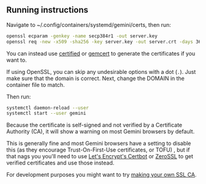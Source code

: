 ## Running instructions

Navigate to ~/.config/containers/systemd/gemini/certs, then run:

```bash
openssl ecparam -genkey -name secp384r1 -out server.key
openssl req -new -x509 -sha256 -key server.key -out server.crt -days 3650
```

You can instead use [certified](https://code.lag.net/robey/certified) or [gemcert](https://git.sr.ht/~solderpunk/gemcert) to generate the certificates if you want to.

If using OpenSSL, you can skip any undesirable options with a dot (`.`). Just make sure that the domain is correct. Next, change the DOMAIN in the container file to match.

Then run:

```bash
systemctl daemon-reload --user
systemctl start --user gemini
```

Because the certificate is self-signed and not verified by a Certificate Authority (CA), it will show a warning on most Gemini browsers by default.

This is generally fine and most Gemini browsers have a setting to disable this (as they encourage Trust-On-First-Use certificates, or TOFU) , but if that nags you you'll need to use [Let's Encrypt's Certbot](https://letsencrypt.org/) or [ZeroSSL](https://zerossl.com/) to get verified certificates and use those instead.

For development purposes you might want to try [making your own SSL CA](https://deliciousbrains.com/ssl-certificate-authority-for-local-https-development/).
